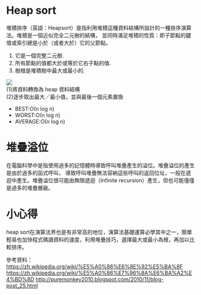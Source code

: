 # Heap sort
堆積排序（英語：Heapsort）是指利用堆積這種資料結構所設計的一種排序演算法。堆積是一個近似完全二元樹的結構，
並同時滿足堆積的性質：即子節點的鍵值或索引總是小於（或者大於）它的父節點。</br>
1. 它是一個完整二元樹.
2. 所有節點的值都大於或等於它右子點的值.
3. 樹根是堆積樹中最大或最小的.


<img src='https://github.com/yen880405/yenlin/blob/master/image/heap-sort-illustration-in-hindi.jpg'></br>
(1)將資料轉換為 heap 資料結構</br>
(2)逐步取出最大／最小值，並與最後一個元素置換
* BEST:Ο(n log n)
* WORST:Ο(n log n)
* AVERAGE:Ο(n log n)

# 堆疊溢位
在電腦科學中是指使用過多的記憶體時導致呼叫堆疊產生的溢位。堆疊溢位的產生是由於過多的函式呼叫，
導致呼叫堆疊無法容納這些呼叫的返回位址，一般在遞迴中產生。堆疊溢位很可能由無限遞迴（Infinite recursion）產生，但也可能僅僅是過多的堆疊層級。

# 小心得
heap sort在演算法界也是有非常高的地位，演算法基礎運算必學其中之一，簡單輕易也加快程式碼讀資料的速度，利用堆疊技巧，選擇最大或最小為根，再加以比較排序。


參考資料：https://zh.wikipedia.org/wiki/%E5%A0%86%E6%8E%92%E5%BA%8F
https://zh.wikipedia.org/wiki/%E5%A0%86%E7%96%8A%E6%BA%A2%E4%BD%8D
http://puremonkey2010.blogspot.com/2010/11/blog-post_25.html
